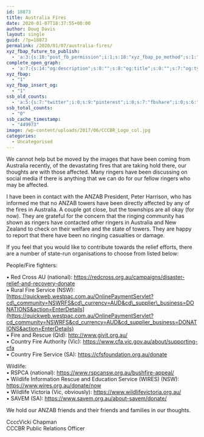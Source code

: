 ```yaml
---
id: 18873
title: Australia Fires
date: 2020-01-07T18:37:55+00:00
author: Doug Davis
layout: single
guid: /?p=18873
permalink: /2020/01/07/australia-fires/
xyz_fbap_future_to_publish:
  - 'a:3:{s:18:"post_fb_permission";i:1;s:18:"xyz_fbap_po_method";s:1:"2";s:16:"xyz_fbap_message";s:62:"News item added to the CCCBR website: {POST_TITLE} {PERMALINK}";}'
complete_open_graph:
  - 'a:7:{s:14:"og:description";s:0:"";s:8:"og:title";s:0:"";s:7:"og:type";s:0:"";s:12:"twitter:card";s:7:"summary";s:15:"twitter:creator";s:0:"";s:19:"twitter:description";s:0:"";s:8:"og:image";s:5:"10446";}'
xyz_fbap:
  - "1"
xyz_fbap_insert_og:
  - "1"
ssb_old_counts:
  - 'a:5:{s:7:"twitter";i:0;s:9:"pinterest";i:0;s:7:"fbshare";i:0;s:6:"reddit";i:0;s:6:"tumblr";N;}'
ssb_total_counts:
  - "0"
ssb_cache_timestamp:
  - "449973"
image: /wp-content/uploads/2017/06/CCCBR_Logo_col.jpg
categories:
  - Uncategorised
---
```

We cannot help but be moved by the images that have been coming from Australia recently, of the devastating fires that are taking hold there, our thoughts are with those affected. Many ringers have been discussing on social media if there is anything that we can do for our fellow ringers who may be affected.

I have been in contact with the ANZAB President, Peter Harrison, who has informed me that no ANZAB towers have been directly affected by any of the fires in Australia. A couple got close, but the townships are all okay (for now). They are grateful for the concern that the ringing community has shown as ringers have contacted other ringers in Australia and New Zealand to check on their welfare and the state of towers. They are happy to report that there have been no ringing casualties or damage.

If you feel that you would like to contribute towards the relief efforts, there are a number of state-run organisations to choose from listed below:

People/Fire fighters:

• Red Cross AU (national): <https://redcross.org.au/campaigns/disaster-relief-and-recovery-donate>  
• Rural Fire Service (NSW): [https://quickweb.westpac.com.au/OnlinePaymentServlet?cd\_community=NSWRFS&cd\_currency=AUD&cd\_supplier\_business=DONATIONS&action=EnterDetails](https://quickweb.westpac.com.au/OnlinePaymentServlet?cd_community=NSWRFS&cd_currency=AUD&cd_supplier_business=DONATIONS&action=EnterDetails)  
• Fire and Rescue (Qld): <http://www.givit.org.au/>  
• Country Fire Authority (Vic): <https://www.cfa.vic.gov.au/about/supporting-cfa>  
• Country Fire Service (SA): <https://cfsfoundation.org.au/donate>

Wildlife:  
• RSPCA (national): <https://www.rspcansw.org.au/bushfire-appeal/>  
• Wildlife Information Rescue and Education Service (WIRES) (NSW): <https://www.wires.org.au/donate/now>  
• Wildlife Victoria (Vic, obviously): <https://www.wildlifevictoria.org.au/>  
• SAVEM (SA): <https://www.savem.org.au/about-savem/donate/>

We hold our ANZAB friends and their friends and families in our thoughts.

CcccVicki Chapman  
CCCBR Public Relations Officer
